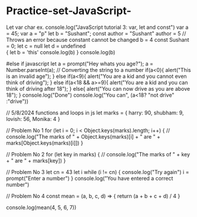 # Practice-set-JavaScript-
Let var char ex.
console.log("JavaScript tutorial 3: var, let and const")
 var a = 45;
 var a = "p"
let b = "Sushant";
const author = "Sushant"
author = 5 // Throws an error because constant cannot be changed
b = 4
const Sushant = 0;
let c = null
let d  = undefined  
{
  let b = 'this'
  console.log(b)
}
console.log(b)

#else if javascript
let a = prompt("Hey whats you age?");
a = Number.parseInt(a); // Converting the string to a number
if(a<0){
  alert("This is an invalid age");
}
else if(a<9){
  alert("You are a kid and you cannot even think of driving");
}
else if(a<18 && a>=9){
  alert("You are a kid and you can think of driving after 18");
}
else{
  alert("You can now drive as you are above 18");
}
console.log("Done")
console.log("You can", (a<18? "not drive" :"drive"))

// 5/8/2024 functions and loops in js
let marks = {
  harry: 90,
  shubham: 9,
  lovish: 56,
  Monika: 4
}


// Problem No 1
for (let i = 0; i < Object.keys(marks).length; i++) {
  // console.log("The marks of " + Object.keys(marks)[i] + " are " + marks[Object.keys(marks)[i]])
}

// Problem No 2
for (let key in marks) {
  // console.log("The marks of " + key + " are " + marks[key])
}

// Problem No 3
let cn = 43
let i
while (i != cn) {
  console.log("Try again")
  i = prompt("Enter a number")
}
console.log("You have entered a correct number")

// Problem No 4
const mean = (a, b, c, d) => {
  return (a + b + c + d) / 4
}

console.log(mean(4, 5, 6, 7))

